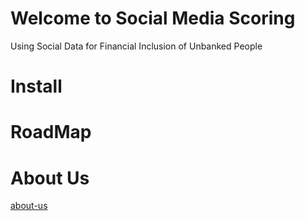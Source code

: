 # Welcome to Social Media Scoring

Using Social Data for Financial Inclusion of Unbanked People

# Install 

# RoadMap

# About Us
[about-us](about_us.md)
